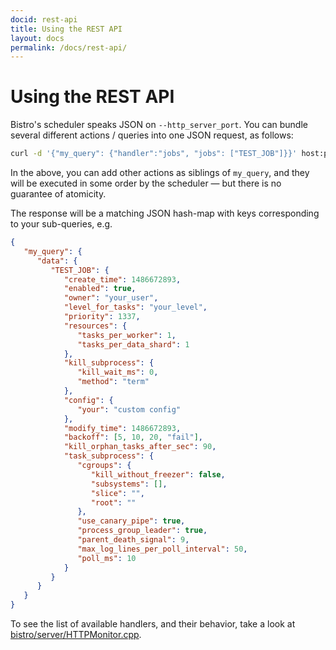 ```yaml
---
docid: rest-api
title: Using the REST API
layout: docs
permalink: /docs/rest-api/
---
```


# Using the REST API

Bistro's scheduler speaks JSON on `--http_server_port`. You can bundle several different actions / queries into one JSON request, as follows:

``` sh
curl -d '{"my_query": {"handler":"jobs", "jobs": ["TEST_JOB"]}}' host:port
```

In the above, you can add other actions as siblings of `my_query`, and they will be executed in some order by the scheduler — but there is no guarantee of atomicity.

The response will be a matching JSON hash-map with keys corresponding to your sub-queries, e.g.

``` json
{
   "my_query": {
      "data": {
         "TEST_JOB": {
            "create_time": 1486672893,
            "enabled": true,
            "owner": "your_user",
            "level_for_tasks": "your_level",
            "priority": 1337,
            "resources": {
               "tasks_per_worker": 1,
               "tasks_per_data_shard": 1
            },
            "kill_subprocess": {
               "kill_wait_ms": 0,
               "method": "term"
            },
            "config": {
               "your": "custom config"
            },
            "modify_time": 1486672893,
            "backoff": [5, 10, 20, "fail"],
            "kill_orphan_tasks_after_sec": 90,
            "task_subprocess": {
               "cgroups": {
                  "kill_without_freezer": false,
                  "subsystems": [],
                  "slice": "",
                  "root": ""
               },
               "use_canary_pipe": true,
               "process_group_leader": true,
               "parent_death_signal": 9,
               "max_log_lines_per_poll_interval": 50,
               "poll_ms": 10
            }
         }
      }
   }
}
```

To see the list of available handlers, and their behavior, take a look at [bistro/server/HTTPMonitor.cpp](https://github.com/facebookarchive/bistro/blob/main/bistro/server/HTTPMonitor.cpp).
